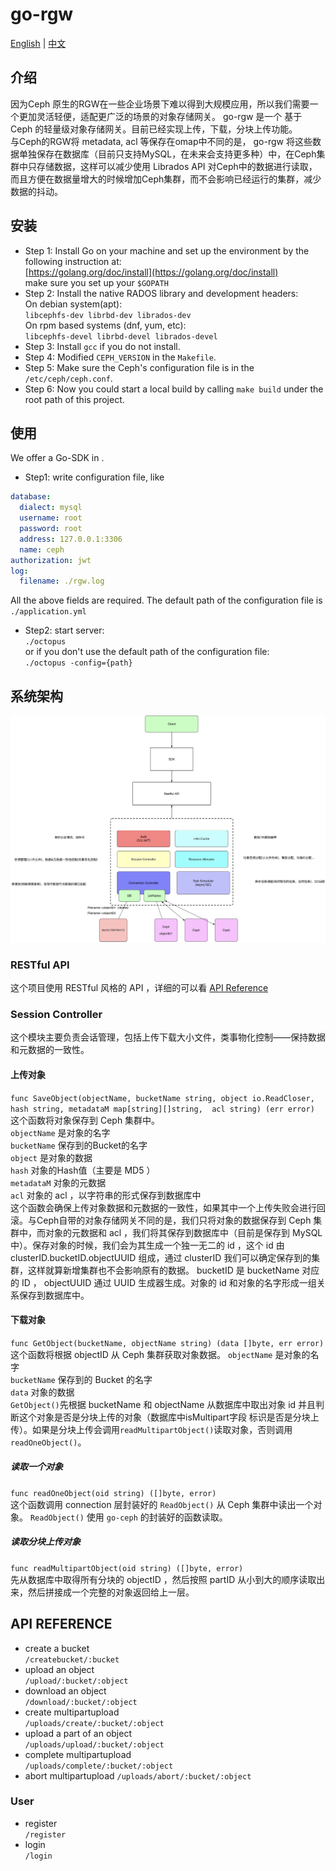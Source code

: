 # go-rgw
[English](README.md) | [中文](README_zh.md)  

## 介绍
因为Ceph 原生的RGW在一些企业场景下难以得到大规模应用，所以我们需要一个更加灵活轻便，适配更广泛的场景的对象存储网关。 go-rgw 是一个
基于 Ceph 的轻量级对象存储网关。目前已经实现上传，下载，分块上传功能。  
与Ceph的RGW将 metadata, acl 等保存在omap中不同的是， go-rgw 将这些数据单独保存在数据库（目前只支持MySQL，在未来会支持更多种）中，在Ceph集群中只存储数据，这样可以减少使用
Librados API 对Ceph中的数据进行读取，而且方便在数据量增大的时候增加Ceph集群，而不会影响已经运行的集群，减少数据的抖动。

## 安装
* Step 1: Install Go on your machine and set up the environment by the following instruction at:  
[https://golang.org/doc/install](https://golang.org/doc/install)  
make sure you set up your `$GOPATH`   
* Step 2: Install the native RADOS library and development headers:  
On debian system(apt):  
`libcephfs-dev librbd-dev librados-dev`  
On rpm based systems (dnf, yum, etc):  
`libcephfs-devel librbd-devel librados-devel`  
* Step 3: Install `gcc` if you do not install.  
* Step 4: Modified `CEPH_VERSION` in the `Makefile`.
* Step 5: Make sure the Ceph's configuration file is in the `/etc/ceph/ceph.conf`.
* Step 6: Now you could start a local build by calling `make build` under the root path of this project.

## 使用
We offer a Go-SDK in []().  

* Step1: write configuration file, like  
```yaml
database:
  dialect: mysql
  username: root
  password: root
  address: 127.0.0.1:3306
  name: ceph
authorization: jwt
log:
  filename: ./rgw.log
```
All the above fields are required. The default path of the configuration file is `./application.yml`
* Step2: start server:  
`./octopus`  
or if you don't use the default path of the configuration file:  
`./octopus -config={path}`

## 系统架构
![architecture](docs/architecture.png)

### RESTful API
这个项目使用 RESTful 风格的 API ，详细的可以看 [API Reference](#api-reference)

### Session Controller
这个模块主要负责会话管理，包括上传下载大小文件，类事物化控制——保持数据和元数据的一致性。

#### 上传对象
`func SaveObject(objectName, bucketName string, object io.ReadCloser, hash string, metadataM map[string][]string, 
acl string) (err error)`  
这个函数将对象保存到 Ceph 集群中。  
`objectName` 是对象的名字  
`bucketName` 保存到的Bucket的名字  
`object` 是对象的数据  
`hash` 对象的Hash值（主要是 MD5 ）  
`metadataM` 对象的元数据  
`acl` 对象的 acl ，以字符串的形式保存到数据库中  
这个函数会确保上传对象数据和元数据的一致性，如果其中一个上传失败会进行回滚。与Ceph自带的对象存储网关不同的是，我们只将对象的数据保存到
 Ceph 集群中，而对象的元数据和 acl ，我们将其保存到数据库中（目前是保存到 MySQL 中）。保存对象的时候，我们会为其生成一个独一无二的 id 
 ，这个 id 由 clusterID.bucketID.objectUUID 组成，通过 clusterID 我们可以确定保存到的集群，这样就算新增集群也不会影响原有的数据。 
 bucketID 是 bucketName 对应的 ID ， objectUUID 通过 UUID 生成器生成。对象的 id 和对象的名字形成一组关系保存到数据库中。  
 
#### 下载对象
`func GetObject(bucketName, objectName string) (data []byte, err error)`  
这个函数将根据 objectID 从 Ceph 集群获取对象数据。
`objectName` 是对象的名字  
`bucketName` 保存到的 Bucket 的名字  
`data` 对象的数据  
`GetObject()`先根据 bucketName 和 objectName 从数据库中取出对象 id 并且判断这个对象是否是分块上传的对象（数据库中isMultipart字段
标识是否是分块上传）。如果是分块上传会调用`readMultipartObject()`读取对象，否则调用`readOneObject()`。
 
##### 读取一个对象
`func readOneObject(oid string) ([]byte, error)`  
这个函数调用 connection 层封装好的 `ReadObject()` 从 Ceph 集群中读出一个对象。 `ReadObject()` 使用 `go-ceph` 的封装好的函数读取。

##### 读取分块上传对象
`func readMultipartObject(oid string) ([]byte, error)`  
先从数据库中取得所有分块的 objectID ，然后按照 partID 从小到大的顺序读取出来，然后拼接成一个完整的对象返回给上一层。
 
## API REFERENCE
* create a bucket  
`/createbucket/:bucket`
* upload an object  
`/upload/:bucket/:object`
* download an object  
`/download/:bucket/:object`
* create multipartupload  
`/uploads/create/:bucket/:object`
* upload a part of an object  
`/uploads/upload/:bucket/:object`
* complete multipartupload  
`/uploads/complete/:bucket/:object`
* abort multipartupload
`/uploads/abort/:bucket/:object`

### User
* register  
`/register`
* login  
`/login`